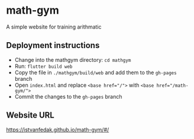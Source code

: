 # math-gym
A simple website for training arithmatic

## Deployment instructions
- Change into the mathgym directory: `cd mathgym`
- Run: `flutter build web`
- Copy the file in `./mathgym/build/web` and add them to the `gh-pages` branch
- Open `index.html` and replace `<base href="/">` with `<base href="/math-gym/">`
- Commit the changes to the `gh-pages` branch

## Website URL

https://istvanfedak.github.io/math-gym/#/
